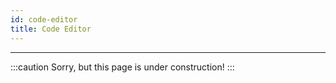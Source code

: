 ```yaml
---
id: code-editor
title: Code Editor
---
```


---------------

:::caution
Sorry, but this page is under construction!
:::